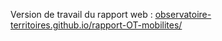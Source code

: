 Version de travail du rapport web : [observatoire-territoires.github.io/rapport-OT-mobilites/](https://observatoire-territoires.github.io/rapport-OT-mobilites/)